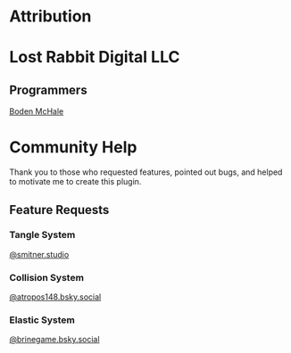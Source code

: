 # Attribution

# Lost Rabbit Digital LLC


## Programmers
[Boden McHale](https://www.bodenmchale.com/)

# Community Help
Thank you to those who requested features, pointed out bugs, and helped to motivate me to create this plugin.

## Feature Requests
### Tangle System
[@smitner.studio](https://bsky.app/profile/smitner.studio/post/3ljiul5ioqc2o)
### Collision System
[@atropos148.bsky.social](https://bsky.app/profile/atropos148.bsky.social/post/3ljhccxiiyc2g)
### Elastic System
[@brinegame.bsky.social](https://bsky.app/profile/brinegame.bsky.social/post/3ljgyh6d5lc2x)
